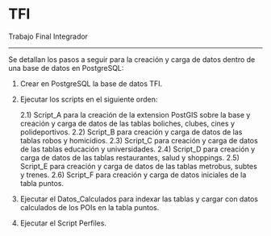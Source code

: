# TFI
Trabajo Final Integrador
*************************

Se detallan los pasos a seguir para la creación y carga de datos dentro de una base de datos en PostgreSQL:

  1) Crear en PostgreSQL la base de datos TFI.
  
  2) Ejecutar los scripts en el siguiente orden: 
  
      2.1) Script_A para la creación de la extension PostGIS sobre la base y creación y carga de datos de las tablas boliches, clubes, cines y polideportivos.
      2.2) Script_B para creación y carga de datos de las tablas robos y homicidios.
      2.3) Script_C para creación y carga de datos de las tablas educación y universidades.
      2.4) Script_D para creación y carga de datos de las tablas restaurantes, salud y shoppings.
      2.5) Script_E para creación y carga de datos de las tablas metrobus, subtes y trenes.
      2.6) Script_F para creación y carga de datos iniciales de la tabla puntos.
   
  3) Ejecutar el Datos_Calculados para indexar las tablas y cargar con datos calculados de los POIs en la tabla puntos.
  
  4) Ejecutar el Script Perfiles. 

